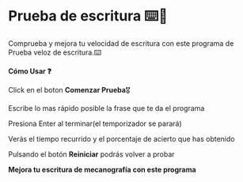 # Prueba de escritura ⌨️📃
Comprueba y mejora tu velocidad de escritura con este programa de Prueba veloz de
escritura.⌨️

**Cómo Usar ❓**

Click en el boton **Comenzar Prueba**🎖️

Escribe lo mas rápido posible la frase que te da el programa

Presiona Enter al terminar(el temporizador se parará)

Verás el tiempo recurrido y el porcentaje de acierto que has obtenido

Pulsando el botón **Reiniciar** podrás volver a probar

**Mejora tu escritura de mecanografía con este programa**
